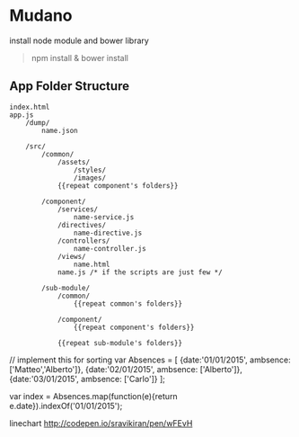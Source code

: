 # Mudano

install node module and bower library
> npm install & bower install

## App Folder Structure
	index.html
	app.js
		/dump/
			name.json
			
		/src/
			/common/
				/assets/
					/styles/
					/images/
				{{repeat component's folders}}
			
			/component/
				/services/
					name-service.js
				/directives/
					name-directive.js
				/controllers/
					name-controller.js
				/views/
					name.html
				name.js /* if the scripts are just few */

			/sub-module/
				/common/
					{{repeat common's folders}}

				/component/
					{{repeat component's folders}}

				{{repeat sub-module's folders}}


// implement this for sorting
var Absences = [
	{date:'01/01/2015', ambsence: ['Matteo','Alberto']},
	{date:'02/01/2015', ambsence: ['Alberto']},
	{date:'03/01/2015', ambsence: ['Carlo']}
];

var index = Absences.map(function(e){return e.date}).indexOf('01/01/2015');

linechart
http://codepen.io/sravikiran/pen/wFEvH